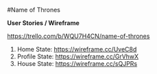 #Name of Thrones

**User Stories / Wireframe**

https://trello.com/b/WQU7H4CN/name-of-thrones

1. Home State: https://wireframe.cc/UveC8d
2. Profile State: https://wireframe.cc/GrVhwX
3. House State: https://wireframe.cc/sQJPRs
